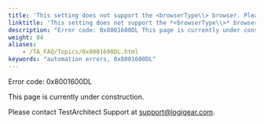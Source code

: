 ```yaml
--- 
title: 'This setting does not support the <browserType\\> browser. Please use the "use browser" setting to set Chrome as the default browser.'
linktitle: 'This setting does not support the *<browserType\\>* browser. Please use the "use browser" setting to set Chrome as the default browser.'
description: "Error code: 0x8001600DL This page is currently under construction. Please contact TestArchitect Support at support@logigear.com ."
weight: 84
aliases: 
    - /TA_FAQ/Topics/0x8001600DL.html
keywords: "automation errors, 0x8001600DL"
---
```


Error code: 0x8001600DL

This page is currently under construction.

Please contact TestArchitect Support at [support@logigear.com](mailto:support@logigear.com).




